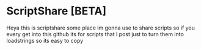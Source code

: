 # ScriptShare [BETA]
Heya this is scriptshare some place im gonna use to share scripts so if you every get into this github its for scripts that I post just to turn them into loadstrings so its easy to copy
